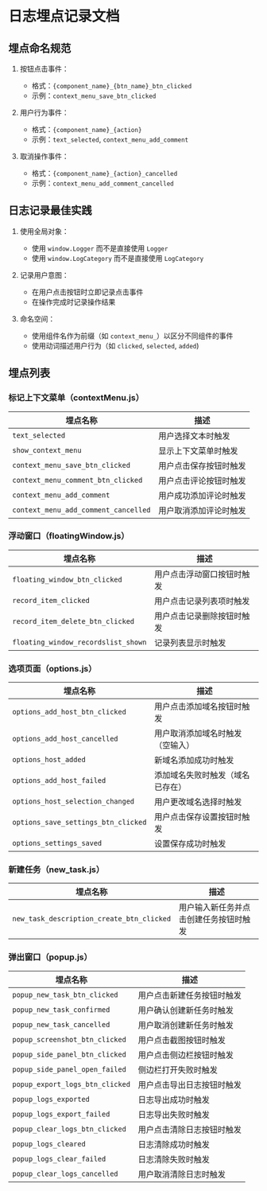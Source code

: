 # 日志埋点记录文档

## 埋点命名规范

1. 按钮点击事件：
   - 格式：`{component_name}_{btn_name}_btn_clicked`
   - 示例：`context_menu_save_btn_clicked`

2. 用户行为事件：
   - 格式：`{component_name}_{action}`
   - 示例：`text_selected`, `context_menu_add_comment`

3. 取消操作事件：
   - 格式：`{component_name}_{action}_cancelled`
   - 示例：`context_menu_add_comment_cancelled`

## 日志记录最佳实践

1. 使用全局对象：
   - 使用 `window.Logger` 而不是直接使用 `Logger`
   - 使用 `window.LogCategory` 而不是直接使用 `LogCategory`

2. 记录用户意图：
   - 在用户点击按钮时立即记录点击事件
   - 在操作完成时记录操作结果

3. 命名空间：
   - 使用组件名作为前缀（如 `context_menu_`）以区分不同组件的事件
   - 使用动词描述用户行为（如 `clicked`, `selected`, `added`)

## 埋点列表

### 标记上下文菜单（contextMenu.js）

| 埋点名称 | 描述 |
|---------|------|
| `text_selected` | 用户选择文本时触发 |
| `show_context_menu` | 显示上下文菜单时触发 |
| `context_menu_save_btn_clicked` | 用户点击保存按钮时触发 |
| `context_menu_comment_btn_clicked` | 用户点击评论按钮时触发 |
| `context_menu_add_comment` | 用户成功添加评论时触发 |
| `context_menu_add_comment_cancelled` | 用户取消添加评论时触发 |

### 浮动窗口（floatingWindow.js）

| 埋点名称 | 描述 |
|---------|------|
| `floating_window_btn_clicked` | 用户点击浮动窗口按钮时触发 |
| `record_item_clicked` | 用户点击记录列表项时触发 |
| `record_item_delete_btn_clicked` | 用户点击记录删除按钮时触发 |
| `floating_window_recordslist_shown` | 记录列表显示时触发 |

### 选项页面（options.js）

| 埋点名称 | 描述 |
|---------|------|
| `options_add_host_btn_clicked` | 用户点击添加域名按钮时触发 |
| `options_add_host_cancelled` | 用户取消添加域名时触发（空输入） |
| `options_host_added` | 新域名添加成功时触发 |
| `options_add_host_failed` | 添加域名失败时触发（域名已存在） |
| `options_host_selection_changed` | 用户更改域名选择时触发 |
| `options_save_settings_btn_clicked` | 用户点击保存设置按钮时触发 |
| `options_settings_saved` | 设置保存成功时触发 |

### 新建任务（new_task.js）

| 埋点名称 | 描述 |
|---------|------|
| `new_task_description_create_btn_clicked` | 用户输入新任务并点击创建任务按钮时触发 |

### 弹出窗口（popup.js）

| 埋点名称 | 描述 |
|---------|------|
| `popup_new_task_btn_clicked` | 用户点击新建任务按钮时触发 |
| `popup_new_task_confirmed` | 用户确认创建新任务时触发 |
| `popup_new_task_cancelled` | 用户取消创建新任务时触发 |
| `popup_screenshot_btn_clicked` | 用户点击截图按钮时触发 |
| `popup_side_panel_btn_clicked` | 用户点击侧边栏按钮时触发 |
| `popup_side_panel_open_failed` | 侧边栏打开失败时触发 |
| `popup_export_logs_btn_clicked` | 用户点击导出日志按钮时触发 |
| `popup_logs_exported` | 日志导出成功时触发 |
| `popup_logs_export_failed` | 日志导出失败时触发 |
| `popup_clear_logs_btn_clicked` | 用户点击清除日志按钮时触发 |
| `popup_logs_cleared` | 日志清除成功时触发 |
| `popup_logs_clear_failed` | 日志清除失败时触发 |
| `popup_clear_logs_cancelled` | 用户取消清除日志时触发 |
